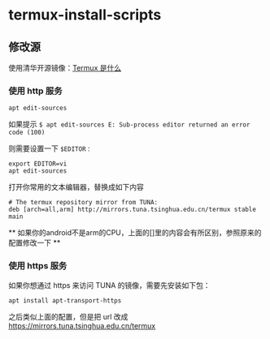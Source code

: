 # termux-install-scripts

## 修改源

使用清华开源镜像：[Termux 是什么](https://mirror.tuna.tsinghua.edu.cn/help/termux/)

### 使用 http 服务

```
apt edit-sources
```

如果提示 ``$ apt edit-sources E: Sub-process editor returned an error code (100)``

则需要设置一下 ``$EDITOR`` :

```
export EDITOR=vi
apt edit-sources
```

打开你常用的文本编辑器，替换成如下内容

```
# The termux repository mirror from TUNA:
deb [arch=all,arm] http://mirrors.tuna.tsinghua.edu.cn/termux stable main
```

** 如果你的android不是arm的CPU，上面的[]里的内容会有所区别，参照原来的配置修改一下 **

### 使用 https 服务

如果你想通过 https 来访问 TUNA 的镜像，需要先安装如下包：

```
apt install apt-transport-https
```

之后类似上面的配置，但是把 url 改成 https://mirrors.tuna.tsinghua.edu.cn/termux
